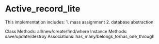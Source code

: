 Active_record_lite
==================
This implementation includes: 1. mass assignment 2. database abstraction

Class Methods: all/new/create/find/where
Instance Methods: save/update/destroy
Associations: has_many/belongs_to/has_one_through
